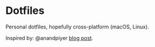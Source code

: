 # Dotfiles

Personal dotfiles, hopefully cross-platform (macOS, Linux).

Inspired by: @anandpiyer [blog post](https://www.anand-iyer.com/blog/2018/a-simpler-way-to-manage-your-dotfiles/).

